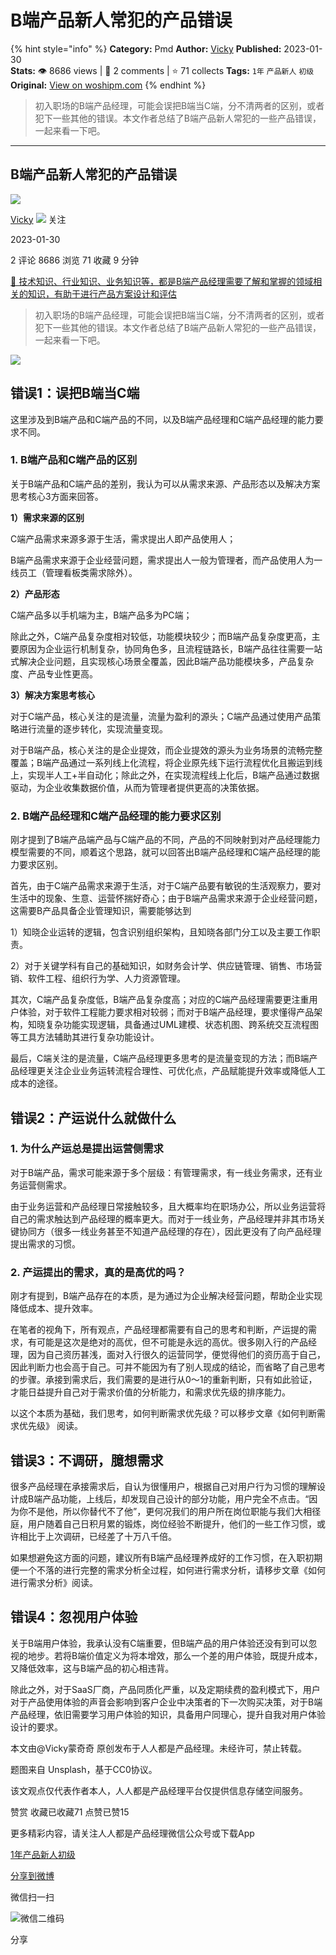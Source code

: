 # B端产品新人常犯的产品错误
{% hint style="info" %}
**Category:** Pmd
**Author:** [Vicky](https://www.woshipm.com/u/1083139)
**Published:** 2023-01-30  
**Stats:** 👁️ 8686 views | 💬 2 comments | ⭐ 71 collects
**Tags:** `1年` `产品新人` `初级`
**Original:** [View on woshipm.com](https://www.woshipm.com/pmd/5737947.html)
{% endhint %}
> 初入职场的B端产品经理，可能会误把B端当C端，分不清两者的区别，或者犯下一些其他的错误。本文作者总结了B端产品新人常犯的一些产品错误，一起来看一下吧。

---

## B端产品新人常犯的产品错误

[![](https://static.woshipm.com/pmapp_avatar_20230130193605_6158.jpeg?imageView2/1/w/72/h/72/q/100)](https://www.woshipm.com/u/1083139)

[Vicky](https://www.woshipm.com/u/1083139) ![](https://static.woshipm.com/tag/1101_1@2x.png) 关注

2023-01-30

2 评论 8686 浏览 71 收藏 9 分钟

[🔗 技术知识、行业知识、业务知识等，都是B端产品经理需要了解和掌握的领域相关的知识，有助于进行产品方案设计和评估](https://ke.qidianla.com/courses/bcpm)

> 初入职场的B端产品经理，可能会误把B端当C端，分不清两者的区别，或者犯下一些其他的错误。本文作者总结了B端产品新人常犯的一些产品错误，一起来看一下吧。

![](https://image.woshipm.com/wp-files/2023/01/u1yGUmsd6cnlY6kwlrA0.png)

## 错误1：误把B端当C端

这里涉及到B端产品和C端产品的不同，以及B端产品经理和C端产品经理的能力要求不同。

### 1\. B端产品和C端产品的区别

关于B端产品和C端产品的差别，我认为可以从需求来源、产品形态以及解决方案思考核心3方面来回答。

**1）需求来源的区别**

C端产品需求来源多源于生活，需求提出人即产品使用人；

B端产品需求来源于企业经营问题，需求提出人一般为管理者，而产品使用人为一线员工（管理看板类需求除外）。

**2）产品形态**

C端产品多以手机端为主，B端产品多为PC端；

除此之外，C端产品复杂度相对较低，功能模块较少；而B端产品复杂度更高，主要原因为企业运行机制复杂，协同角色多，且流程链路长，B端产品往往需要一站式解决企业问题，且实现核心场景全覆盖，因此B端产品功能模块多，产品复杂度、产品专业性更高。

**3）解决方案思考核心**

对于C端产品，核心关注的是流量，流量为盈利的源头；C端产品通过使用产品策略进行流量的逐步转化，实现流量变现。

对于B端产品，核心关注的是企业提效，而企业提效的源头为业务场景的流畅完整覆盖；B端产品通过一系列线上化流程，将企业原先线下运行流程优化且搬运到线上，实现半人工+半自动化；除此之外，在实现流程线上化后，B端产品通过数据驱动，为企业收集数据价值，从而为管理者提供更高的决策依据。

### 2\. B端产品经理和C端产品经理的能力要求区别

刚才提到了B端产品端产品与C端产品的不同，产品的不同映射到对产品经理能力模型需要的不同，顺着这个思路，就可以回答出B端产品经理和C端产品经理的能力要求区别。

首先，由于C端产品需求来源于生活，对于C端产品要有敏锐的生活观察力，要对生活中的现象、生意、运营怀揣好奇心；由于B端产品需求来源于企业经营问题，这需要B产品具备企业管理知识，需要能够达到

1）知晓企业运转的逻辑，包含识别组织架构，且知晓各部门分工以及主要工作职责。

2）对于关键学科有自己的基础知识，如财务会计学、供应链管理、销售、市场营销、软件工程、组织行为学、人力资源管理。

其次，C端产品复杂度低，B端产品复杂度高；对应的C端产品经理需要更注重用户体验，对于软件工程能力要求相对较弱；而对于B端产品经理，要求懂得产品架构，知晓复杂功能实现逻辑，具备通过UML建模、状态机图、跨系统交互流程图等工具方法辅助其进行复杂功能设计。

最后，C端关注的是流量，C端产品经理更多思考的是流量变现的方法；而B端产品经理更关注企业业务运转流程合理性、可优化点，产品赋能提升效率或降低人工成本的途径。

## 错误2：产运说什么就做什么

### 1\. 为什么产运总是提出运营侧需求

对于B端产品，需求可能来源于多个层级：有管理需求，有一线业务需求，还有业务运营侧需求。

由于业务运营和产品经理日常接触较多，且大概率均在职场办公，所以业务运营将自己的需求触达到产品经理的概率更大。而对于一线业务，产品经理并非其市场关键协同方（很多一线业务甚至不知道产品经理的存在），因此更没有了向产品经理提出需求的习惯。

### 2\. 产运提出的需求，真的是高优的吗？

刚才有提到，B端产品存在的本质，是为通过为企业解决经营问题，帮助企业实现降低成本、提升效率。

在笔者的视角下，所有观点，产品经理都需要有自己的思考和判断，产运提的需求，有可能是这次是绝对的高优，但不可能是永远的高优。很多刚入行的产品经理，因为自己资历甚浅，面对入行很久的运营同学，便觉得他们的资历高于自己，因此判断力也会高于自己。可并不能因为有了别人现成的结论，而省略了自己思考的步骤。承接到需求后，我们需要的是进行从0～1的重新判断，只有如此验证，才能日益提升自己对于需求价值的分析能力，和需求优先级的排序能力。

以这个本质为基础，我们思考，如何判断需求优先级？可以移步文章《如何判断需求优先级》 阅读。

## 错误3：不调研，臆想需求

很多产品经理在承接需求后，自认为很懂用户，根据自己对用户行为习惯的理解设计成B端产品功能，上线后，却发现自己设计的部分功能，用户完全不点击。“因为你不是他，所以你替代不了他”，更何况我们的用户所在岗位职能与我们大相径庭，用户随着自己日积月累的锻炼，岗位经验不断提升，他们的一些工作习惯，或许相比于上次调研，已经差了十万八千倍。

如果想避免这方面的问题，建议所有B端产品经理养成好的工作习惯，在入职初期便一个不落的进行完整的需求分析全过程，如何进行需求分析，请移步文章《如何进行需求分析》阅读。

## 错误4：忽视用户体验

关于B端用户体验，我承认没有C端重要，但B端产品的用户体验还没有到可以忽视的地步。若将B端价值定义为将本增效，那么一个差的用户体验，既提升成本，又降低效率，这与B端产品的初心相违背。

除此之外，对于SaaS厂商，产品同质化严重，以及定期续费的盈利模式下，用户对于产品使用体验的声音会影响到客户企业中决策者的下一次购买决策，对于B端产品经理，依旧需要学习用户体验的知识，具备用户同理心，提升自我对用户体验设计的要求。

本文由@Vicky蒙奇奇 原创发布于人人都是产品经理。未经许可，禁止转载。

题图来自 Unsplash，基于CC0协议。

该文观点仅代表作者本人，人人都是产品经理平台仅提供信息存储空间服务。

赞赏 收藏已收藏71 点赞已赞15

更多精彩内容，请关注人人都是产品经理微信公众号或下载App

[1年](https://www.woshipm.com/tag/1%e5%b9%b4)[产品新人](https://www.woshipm.com/tag/%e4%ba%a7%e5%93%81%e6%96%b0%e4%ba%ba)[初级](https://www.woshipm.com/tag/%e5%88%9d%e7%ba%a7)

[分享到微博](https://service.weibo.com/share/share.php?appkey=2775287854&title=B端产品新人常犯的产品错误&url=https://www.woshipm.com/pmd/5737947.html&pic=https://image.woshipm.com/wp-files/2023/01/u1yGUmsd6cnlY6kwlrA0.png)

微信扫一扫

![微信二维码](https://api.pwmqr.com/qrcode/create/?url=https://www.woshipm.com/pmd/5737947.html)

分享